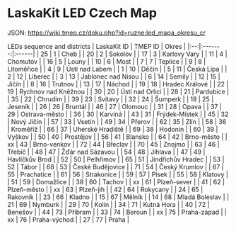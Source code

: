 # LaskaKit LED Czech Map

JSON: https://wiki.tmep.cz/doku.php?id=ruzne:led_mapa_okresu_cr

LEDs sequence and districts
| LaskaKit ID | TMEP ID | Okres |
|:--:|:-------:|:------|
| 25	| 1	| Cheb |
| 20	| 2	| Sokolov |
| 17	| 3	| Karlovy Vary |
| 11	| 4	| Chomutov |
| 16	| 5	| Louny |
| 10	| 6	| Most |
| 7	| 7 | Teplice |
| 9	| 8 | Litoměřice |
| 4	| 9 | Ústí nad Labem |
| 1 | 10 | Děčín |
| 5 | 11 | Česká Lípa |
| 2 | 12 | Liberec |
| 3 | 13 | Jablonec nad Nisou |
| 6 | 14 | Semily |
| 12 | 15 | Jičín |
| 8 | 16 | Trutnov |
| 13 | 17 | Náchod |
| 19 | 18 | Hradec Králové |
| 22 | 19 | Rychnov nad Kněžnou |
| 30 | 20 | Ústí nad Orlicí |
| 28 | 21 | Pardubice |
| 35 | 22 | Chrudim |
| 39 | 23 | Svitavy |
| 32 | 24 | Šumperk |
| 18 | 25 | Jeseník |
| 26 | 26 | Bruntál |
| 46 | 27 | Olomouc |
| 31 | 28 | Opava |
| 37 | 29 | Ostrava-město |
| 36 | 30 | Karviná |
| 43 | 31 | Frýdek-Místek |
| 45 | 32 | Nový Jičín |
| 57 | 33 | Vsetín |
| 49 | 34 | Přerov |
| 62 | 35 | Zlín |
| 58 | 36 | Kroměříž |
| 66 | 37 | Uherské Hradiště |
| 69 | 38 | Hodonín |
| 60 | 39 | Vyškov |
| 50 | 40 | Prostějov |
| 56 | 41 | Blansko |
| 64 | 42 | Brno-město |
| xx | 43 | Brno-venkov |
| 72 | 44 | Břeclav |
| 70 | 45 | Znojmo |
| 63 | 46 | Třebíč |
| 48 | 47 | Žďár nad Sázavou |
| 54 | 48 | Jihlava |
| 47 | 49 | Havlíčkův Brod |
| 52 | 50 | Pelhřimov |
| 65 | 51 | Jindřichův Hradec |
| 53 | 52 | Tábor |
| 68 | 53 | České Budějovice |
| 71 | 54 | Český Krumlov |
| 67 | 55 | Prachatice |
| 61 | 56 | Strakonice |
| 59 | 57 | Písek |
| 55 | 58 | Klatovy |
| 51 | 59 | Domažlice |
| 38 | 60 | Tachov |
| xx | 61 | Plzeň-sever |
| 41 | 62 | Plzeň-město |
| xx | 63 | Plzeň-jih |
| 42 | 64 | Rokycany |
| 24 | 65 | Rakovník |
| 23 | 66 | Kladno |
| 15 | 67 | Mělník |
| 14 | 68 | Mladá Boleslav |
| 21 | 69 | Nymburk |
| 29 | 70 | Kolín |
| 34 | 71 | Kutná Hora |
| 40 | 72 | Benešov |
| 44 | 73 | Příbram |
| 33 | 74 | Beroun |
| xx | 75 | Praha-západ |
| xx | 76 | Praha-východ |
| 27 | 77 | Praha |